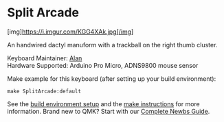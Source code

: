 # Split Arcade

[img]https://i.imgur.com/KGG4XAk.jpg[/img]

An handwired dactyl manuform with a trackball on the right thumb cluster.

Keyboard Maintainer: [Alan](https://github.com/yourusername)  
Hardware Supported: Arduino Pro Micro, ADNS9800 mouse sensor 

Make example for this keyboard (after setting up your build environment):

    make SplitArcade:default

See the [build environment setup](https://docs.qmk.fm/#/getting_started_build_tools) and the [make instructions](https://docs.qmk.fm/#/getting_started_make_guide) for more information. Brand new to QMK? Start with our [Complete Newbs Guide](https://docs.qmk.fm/#/newbs).
